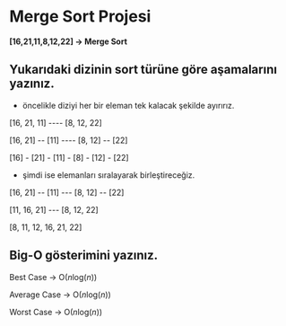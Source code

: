 # Merge Sort Projesi


**[16,21,11,8,12,22] -> Merge Sort**


## **Yukarıdaki dizinin sort türüne göre aşamalarını yazınız.**


- öncelikle diziyi her bir eleman tek kalacak şekilde ayırırız.


[16, 21, 11] ---- [8, 12, 22]

[16, 21] -- [11] ---- [8, 12] -- [22]

[16] - [21] - [11] - [8] - [12] - [22]


- şimdi ise elemanları sıralayarak birleştireceğiz.


[16, 21] -- [11] --- [8, 12] -- [22]

[11, 16, 21] --- [8, 12, 22]

[8, 11, 12, 16, 21, 22]


## **Big-O gösterimini yazınız.**

Best Case -> O($n$log($n$))

Average Case -> O($n$log($n$))

Worst Case -> O($n$log($n$))